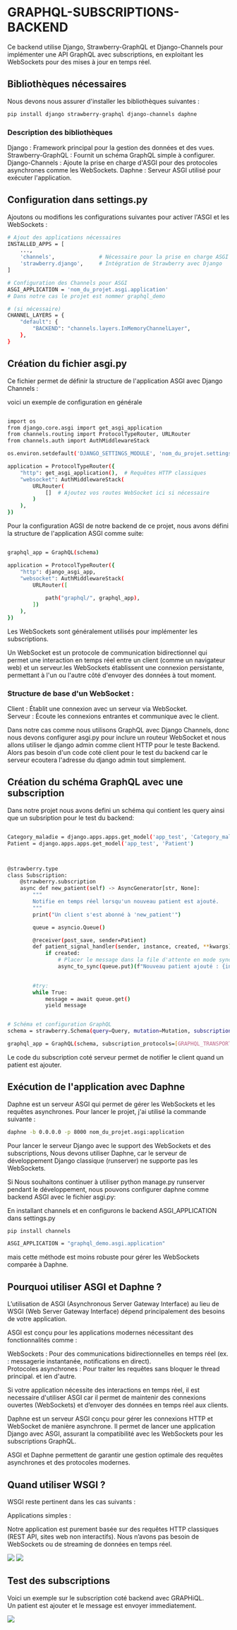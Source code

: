 # GRAPHQL-SUBSCRIPTIONS-BACKEND

Ce backend utilise Django, Strawberry-GraphQL et Django-Channels pour implémenter une API GraphQL avec subscriptions, en exploitant les WebSockets pour des mises à jour en temps réel. 

## Bibliothèques nécessaires

Nous devons nous assurer d'installer les bibliothèques suivantes :

```bash
pip install django strawberry-graphql django-channels daphne
```

### Description des bibliothèques

Django : Framework principal pour la gestion des données et des vues.
Strawberry-GraphQL : Fournit un schéma GraphQL simple à configurer. <br />
Django-Channels : Ajoute la prise en charge d'ASGI pour des protocoles asynchrones comme les WebSockets.
Daphne : Serveur ASGI utilisé pour exécuter l'application.


## Configuration dans settings.py

Ajoutons ou modifions les configurations suivantes pour activer l'ASGI et les WebSockets :

```bash 
# Ajout des applications nécessaires
INSTALLED_APPS = [
    ...,
    'channels',              # Nécessaire pour la prise en charge ASGI
    'strawberry.django',     # Intégration de Strawberry avec Django
]

# Configuration des Channels pour ASGI
ASGI_APPLICATION = 'nom_du_projet.asgi.application'
# Dans notre cas le projet est nommer graphql_demo

# (si nécessaire)
CHANNEL_LAYERS = {
    "default": {
        "BACKEND": "channels.layers.InMemoryChannelLayer",
    },
}

```

## Création du fichier asgi.py

Ce fichier permet de définir la structure de l'application ASGI avec Django Channels :

voici un exemple de configuration en générale

```bash

import os
from django.core.asgi import get_asgi_application
from channels.routing import ProtocolTypeRouter, URLRouter
from channels.auth import AuthMiddlewareStack

os.environ.setdefault('DJANGO_SETTINGS_MODULE', 'nom_du_projet.settings')

application = ProtocolTypeRouter({
    "http": get_asgi_application(),  # Requêtes HTTP classiques
    "websocket": AuthMiddlewareStack(
        URLRouter(
            []  # Ajoutez vos routes WebSocket ici si nécessaire
        )
    ),
})

```

Pour la configuration AGSI de notre backend de ce projet, nous avons défini la structure de l'application ASGI comme suite:


```bash

graphql_app = GraphQL(schema)

application = ProtocolTypeRouter({
    "http": django_asgi_app,
    "websocket": AuthMiddlewareStack(
        URLRouter([
           
            path("graphql/", graphql_app),
        ])
    ),
})

```
Les WebSockets sont généralement utilisés pour implémenter les subscriptions.

Un WebSocket est un protocole de communication bidirectionnel qui permet une interaction en temps réel entre un client (comme un navigateur web) et un serveur.les WebSockets établissent une connexion persistante, permettant à l'un ou l'autre côté d'envoyer des données à tout moment.

### Structure de base d'un WebSocket :

Client : Établit une connexion avec un serveur via WebSocket. <br />
Serveur : Écoute les connexions entrantes et communique avec le client.

Dans notre cas comme nous utilisons GraphQL avec Django Channels, donc nous devons configurer asgi.py pour inclure un routeur WebSocket et nous allons utiliser le django admin comme client HTTP pour le teste Backend. Alors pas besoin d'un code coté client pour le test du backend car le serveur ecoutera l'adresse du django admin tout simplement. 


## Création du schéma GraphQL avec une subscription

Dans notre projet nous avons defini un schéma qui contient les query ainsi que un subsription pour le test du backend:

```bash

Category_maladie = django.apps.apps.get_model('app_test', 'Category_maladie')
Patient = django.apps.apps.get_model('app_test', 'Patient')



@strawberry.type
class Subscription:
    @strawberry.subscription
    async def new_patient(self) -> AsyncGenerator[str, None]:
        """
        Notifie en temps réel lorsqu'un nouveau patient est ajouté.
        """
        print("Un client s'est abonné à 'new_patient'")

        queue = asyncio.Queue()

        @receiver(post_save, sender=Patient)
        def patient_signal_handler(sender, instance, created, **kwargs):
            if created:
                # Placer le message dans la file d'attente en mode synchrone
                async_to_sync(queue.put)(f"Nouveau patient ajouté : {instance.name}")

       
        #try:
        while True:
            message = await queue.get()
            yield message


# Schéma et configuration GraphQL
schema = strawberry.Schema(query=Query, mutation=Mutation, subscription=Subscription)

graphql_app = GraphQL(schema, subscription_protocols=[GRAPHQL_TRANSPORT_WS_PROTOCOL])


```

Le code du subscription coté serveur  permet de notifier le client quand un patient est ajouter.



## Exécution de l'application avec Daphne

Daphne est un serveur ASGI qui permet de gérer les WebSockets et les requêtes asynchrones. Pour lancer le projet, j'ai utilisé la commande suivante :

```bash
daphne -b 0.0.0.0 -p 8000 nom_du_projet.asgi:application
```
Pour lancer le serveur Django avec le support des WebSockets et des subscriptions, Nous devons utiliser Daphne, car le serveur de développement Django classique (runserver) ne supporte pas les WebSockets.

Si Nous souhaitons continuer à utiliser python manage.py runserver pendant le développement, nous pouvons configurer daphne comme backend ASGI avec le fichier asgi.py:

En installant channels et en configurons le backend ASGI_APPLICATION dans settings.py

```bash
pip install channels

```
```bash
ASGI_APPLICATION = "graphql_demo.asgi.application"

```
mais cette méthode est moins robuste pour gérer les WebSockets comparée à Daphne.


## Pourquoi utiliser ASGI et Daphne ?

L’utilisation de ASGI (Asynchronous Server Gateway Interface) au lieu de WSGI (Web Server Gateway Interface) dépend principalement des besoins de votre application.

ASGI est conçu pour les applications modernes nécessitant des fonctionnalités comme :

WebSockets : Pour des communications bidirectionnelles en temps réel (ex. : messagerie instantanée, notifications en direct). <br />
Protocoles asynchrones : Pour traiter les requêtes sans bloquer le thread principal. et ien d'autre.

Si votre application nécessite des interactions en temps réel, il est necessaire d'utiliser ASGI car il permet de maintenir des connexions ouvertes (WebSockets) et d’envoyer des données en temps réel aux clients.

Daphne est un serveur ASGI  conçu pour gérer les connexions HTTP et WebSocket de manière asynchrone.
Il permet de lancer une application Django avec ASGI, assurant la compatibilité avec les WebSockets pour les subscriptions GraphQL.

ASGI et Daphne permettent de garantir une gestion optimale des requêtes asynchrones et des protocoles modernes.

## Quand utiliser WSGI ?
WSGI reste pertinent dans les cas suivants :

Applications simples :

Notre application est purement basée sur des requêtes HTTP classiques (REST API, sites web non interactifs).
Nous n’avons pas besoin de WebSockets ou de streaming de données en temps réel.

<img src= "app_test/picture/img2.png"><img/>
<img src= "app_test/picture/img3.png"><img/>


## Test des subscriptions

Voici un exemple sur le subscription coté backend avec GRAPHiQL. <br />
Un patient est ajouter et le message est envoyer immediatement.

<img src= "app_test/picture/img1.png"><img/>